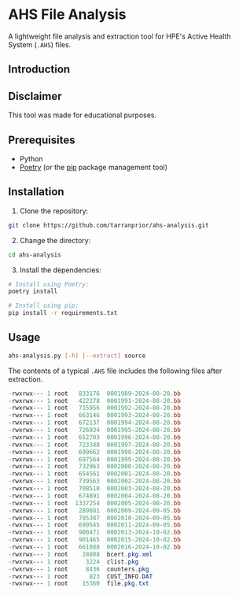 # AHS File Analysis
A lightweight file analysis and extraction tool for HPE's Active Health System (`.AHS`) files.

## Introduction

## Disclaimer
This tool was made for educational purposes.

## Prerequisites
* Python
* [Poetry](https://python-poetry.org/docs) (or the [pip](https://pypi.org/project/pip/) package management tool)

## Installation
1. Clone the repository:
```bash
git clone https://github.com/tarranprior/ahs-analysis.git
```

2. Change the directory:
```bash
cd ahs-analysis
```

3. Install the dependencies:
```bash
# Install using Poetry:
poetry install

# Install using pip:
pip install -r requirements.txt
```

## Usage
```bash
ahs-analysis.py [-h] [--extract] source
```

The contents of a typical `.AHS` file includes the following files after extraction.
```powershell
-rwxrwx--- 1 root   833176  0001989-2024-08-20.bb
-rwxrwx--- 1 root   422278  0001991-2024-08-20.bb
-rwxrwx--- 1 root   715956  0001992-2024-08-20.bb
-rwxrwx--- 1 root   663146  0001993-2024-08-20.bb
-rwxrwx--- 1 root   672137  0001994-2024-08-20.bb
-rwxrwx--- 1 root   726934  0001995-2024-08-20.bb
-rwxrwx--- 1 root   652703  0001996-2024-08-20.bb
-rwxrwx--- 1 root   723348  0001997-2024-08-20.bb
-rwxrwx--- 1 root   699662  0001998-2024-08-20.bb
-rwxrwx--- 1 root   697564  0001999-2024-08-20.bb
-rwxrwx--- 1 root   732963  0002000-2024-08-20.bb
-rwxrwx--- 1 root   654561  0002001-2024-08-20.bb
-rwxrwx--- 1 root   739563  0002002-2024-08-20.bb
-rwxrwx--- 1 root   708510  0002003-2024-08-20.bb
-rwxrwx--- 1 root   674891  0002004-2024-08-20.bb
-rwxrwx--- 1 root  1337254  0002005-2024-08-20.bb
-rwxrwx--- 1 root   289881  0002009-2024-09-05.bb
-rwxrwx--- 1 root   785387  0002010-2024-09-05.bb
-rwxrwx--- 1 root   699545  0002011-2024-09-05.bb
-rwxrwx--- 1 root   900471  0002013-2024-10-02.bb
-rwxrwx--- 1 root   901465  0002015-2024-10-02.bb
-rwxrwx--- 1 root   661088  0002016-2024-10-02.bb
-rwxrwx--- 1 root    28808  bcert.pkg.xml
-rwxrwx--- 1 root     3224  clist.pkg
-rwxrwx--- 1 root     8436  counters.pkg
-rwxrwx--- 1 root      823  CUST_INFO.DAT
-rwxrwx--- 1 root    15360  file.pkg.txt
```
